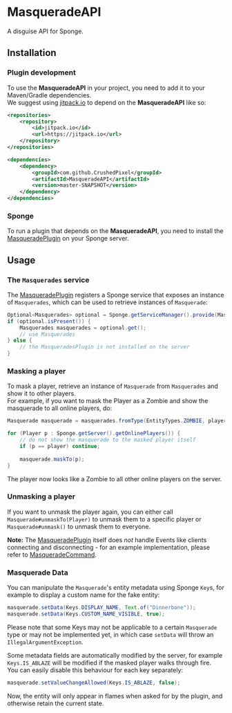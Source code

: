 # MasqueradeAPI
A disguise API for Sponge.

## Installation
### Plugin development
To use the **MasqueradeAPI** in your project, you need to add it to your Maven/Gradle dependencies.  
We suggest using [jitpack.io](https://jitpack.io) to depend on the **MasqueradeAPI** like so:
```xml
<repositories>
    <repository>
        <id>jitpack.io</id>
        <url>https://jitpack.io</url>
    </repository>
</repositories>

<dependencies>
    <dependency>
        <groupId>com.github.CrushedPixel</groupId>
        <artifactId>MasqueradeAPI</artifactId>
        <version>master-SNAPSHOT</version>
    </dependency>
</dependencies>
```
### Sponge
To run a plugin that depends on the **MasqueradeAPI**, you need to install the [MasqueradePlugin] on your Sponge server.

## Usage
### The `Masquerades` service
The [MasqueradePlugin] registers a Sponge service that exposes an instance of `Masquerades`, which can be used to retrieve instances of `Masquerade`:
```java
Optional<Masquerades> optional = Sponge.getServiceManager().provide(Masquerades.class);
if (optional.isPresent()) {
    Masquerades masquerades = optional.get();
    // use Masquerades
} else {
    // the MasqueradesPlugin is not installed on the server
}
```
### Masking a player
To mask a player, retrieve an instance of `Masquerade` from `Masquerades` and show it to other players.  
For example, if you want to mask the Player as a Zombie and show the masquerade to all online players, do:
```java
Masquerade masquerade = masquerades.fromType(EntityTypes.ZOMBIE, player);

for (Player p : Sponge.getServer().getOnlinePlayers()) {
    // do not show the masquerade to the masked player itself
    if (p == player) continue;
    
    masquerade.maskTo(p);
}
```

The player now looks like a Zombie to all other online players on the server.

### Unmasking a player
If you want to unmask the player again, you can either call `Masquerade#unmaskTo(Player)` to unmask them to a specific player 
or `Masquerade#unmask()` to unmask them to everyone.

**Note:** The [MasqueradePlugin] itself does *not* handle Events like clients connecting and disconnecting - for an example implementation, please refer to [MasqueradeCommand].

### Masquerade Data
You can manipulate the `Masquerade`'s entity metadata using Sponge `Key`s, for example to display a custom name for the fake entity:

```java
masquerade.setData(Keys.DISPLAY_NAME, Text.of("Dinnerbone"));
masquerade.setData(Keys.CUSTOM_NAME_VISIBLE, true);
```

Please note that some Keys may not be applicable to a certain `Masquerade` type or may not be implemented yet, in which case `setData` will throw an `IllegalArgumentException`.

Some metadata fields are automatically modified by the server, 
for example `Keys.IS_ABLAZE` will be modified if the masked player walks through fire.  
You can easily disable this behaviour for each key separately:

```java
masquerade.setValueChangeAllowed(Keys.IS_ABLAZE, false);
```

Now, the entity will only appear in flames when asked for by the plugin, and otherwise retain the current state.

[MasqueradePlugin]: https://github.com/CrushedPixel/MasqueradePlugin/
[MasqueradeCommand]: https://github.com/CrushedPixel/MasqueradeCommand/
